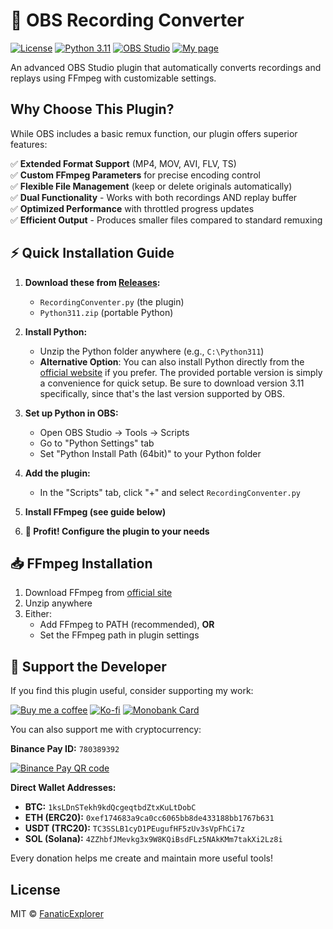 # 🎥 OBS Recording Converter

[![License](https://img.shields.io/badge/license-MIT-blue.svg)](LICENSE)
[![Python 3.11](https://img.shields.io/badge/python-3.11-blue.svg)](https://www.python.org/downloads/)
[![OBS Studio](https://img.shields.io/badge/OBS_Studio-28.0+-blue)](https://obsproject.com/)
[![My page](https://img.shields.io/badge/My_Page-000000?style=flat&logo=bento&logoColor=white)](https://bento.me/fanaticexplorer)

An advanced OBS Studio plugin that automatically converts recordings and replays using FFmpeg with customizable settings.

## Why Choose This Plugin?  

While OBS includes a basic remux function, our plugin offers superior features:  

✅ **Extended Format Support** (MP4, MOV, AVI, FLV, TS)  
✅ **Custom FFmpeg Parameters** for precise encoding control  
✅ **Flexible File Management** (keep or delete originals automatically)  
✅ **Dual Functionality** - Works with both recordings AND replay buffer  
✅ **Optimized Performance** with throttled progress updates  
✅ **Efficient Output** - Produces smaller files compared to standard remuxing  

## ⚡ Quick Installation Guide  

1. **Download these from [Releases](https://github.com/FanaticExplorer/RecordingConverter/releases):**  
   - `RecordingConventer.py` (the plugin)  
   - `Python311.zip` (portable Python)   

2. **Install Python:**  
   - Unzip the Python folder anywhere (e.g., `C:\Python311`)
   - **Alternative Option**: You can also install Python directly from the [official website](https://www.python.org/downloads/release/python-3110/) if you prefer. The provided portable version is simply a convenience for quick setup. Be sure to download version 3.11 specifically, since that's the last version supported by OBS.

3. **Set up Python in OBS:**  
   - Open OBS Studio → Tools → Scripts  
   - Go to "Python Settings" tab  
   - Set "Python Install Path (64bit)" to your Python folder  

4. **Add the plugin:**  
   - In the "Scripts" tab, click "+" and select `RecordingConventer.py`  

5. **Install FFmpeg (see guide below)**  

6. **🌟 Profit! Configure the plugin to your needs**  

## 📥 FFmpeg Installation
1. Download FFmpeg from [official site](https://ffmpeg.org/download.html)  
2. Unzip anywhere  
3. Either:  
   - Add FFmpeg to PATH (recommended), **OR**  
   - Set the FFmpeg path in plugin settings

## 💖 Support the Developer

If you find this plugin useful, consider supporting my work:

[![Buy me a coffee](https://img.shields.io/badge/Buy_Me_a_Coffee-FFDD00?style=flat&logo=buy-me-a-coffee&logoColor=black)](https://buymeacoffee.com/FanaticExplorer)
[![Ko-fi](https://img.shields.io/badge/Ko--fi-F16061?style=flat&logo=ko-fi&logoColor=white)](https://ko-fi.com/FanaticExplorer)
[![Monobank Card](https://img.shields.io/badge/Monobank_Card-000000?style=flat&logo=visa&logoColor=white)](https://send.monobank.ua/3KAPtPvd4a)

You can also support me with cryptocurrency:

**Binance Pay ID:** `780389392`

[![Binance Pay QR code](https://img.shields.io/badge/Binance_Pay_QR_code-F0B90B?style=flat&logo=binance&logoColor=black)](https://i.imgur.com/WEYYdTn.png)

**Direct Wallet Addresses:**
- **BTC:** `1ksLDnSTekh9kdQcgeqtbdZtxKuLtDobC`
- **ETH (ERC20):** `0xef174683a9ca0cc6065bb8de433188bb1767b631`
- **USDT (TRC20):** `TC3SSLB1cyD1PEugufHF5zUv3sVpFhCi7z`
- **SOL (Solana):** `4ZZhbfJMevkg3x9W8KQiBsdFLz5NAkKMm7takXi2Lz8i`

Every donation helps me create and maintain more useful tools!

## License

MIT © [FanaticExplorer](https://github.com/FanaticExplorer)
